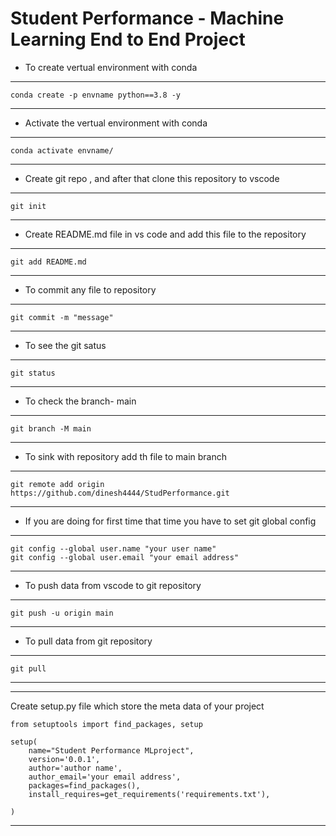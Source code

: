 # Student Performance - Machine Learning End to End Project

- To create vertual environment with conda
--- 
    conda create -p envname python==3.8 -y
---

- Activate the vertual environment with conda
---
    conda activate envname/
---

- Create git repo , and after that clone this repository to vscode
---
    git init
---

- Create README.md file in vs code and add this file to the repository
---
    git add README.md
---

- To commit any file to repository
---
    git commit -m "message"
---

- To see the git satus
---
    git status
---

- To check the branch- main
---
    git branch -M main
---

- To sink with repository add th file to main branch
---
    git remote add origin https://github.com/dinesh4444/StudPerformance.git
---

- If you are doing for first time that time you have to set git global config
---
    git config --global user.name "your user name"
    git config --global user.email "your email address"
---

- To push data from vscode to git repository
---
    git push -u origin main
---

- To pull data from git repository
---
    git pull 
---
--------------------------------------------------------------------------------------

Create setup.py file which store the meta data of your project
   
    from setuptools import find_packages, setup

    setup(
        name="Student Performance MLproject",
        version='0.0.1',
        author='author name',
        author_email='your email address',
        packages=find_packages(),
        install_requires=get_requirements('requirements.txt'),
        
    )

---------------------------------------------------------------------------------------




